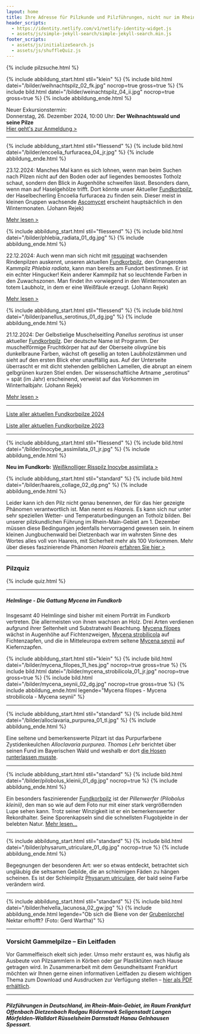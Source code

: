 ```yaml
---
layout: home
title: Ihre Adresse für Pilzkunde und Pilzführungen, nicht nur im Rhein-Main-Gebiet
header_scripts:
  - https://identity.netlify.com/v1/netlify-identity-widget.js
  - assets/js/simple-jekyll-search/simple-jekyll-search.min.js
footer_scripts:
  - assets/js/initializeSearch.js
  - assets/js/shuffleQuiz.js
---
```

 {% include pilzsuche.html %}

{% include abbildung_start.html stil="klein" %}
{% include bild.html datei="/bilder/weihnachtspilz_02_fk.jpg" nocrop=true gross=true %}
{% include bild.html datei="/bilder/weinachtspilz_04_ii.jpg" nocrop=true gross=true %}
{% include abbildung_ende.html %}

Neuer Exkursionstermin:\
Donnerstag, 26. Dezember 2024, 10:00 Uhr: **Der Weihnachtswald und seine Pilze**\
[Hier geht's zur Anmeldung >](/termine)

- - -

{% include abbildung_start.html stil="fliessend" %}
{% include bild.html datei="/bilder/encoelia_furfuracea_04_jr.jpg" %}
{% include abbildung_ende.html %}

23.12.2024: Manches Mal kann es sich lohnen, wenn man beim Suchen nach Pilzen nicht auf den Boden oder auf liegendes bemoostes Totholz schaut, sondern den Blick in Augenhöhe schweifen lässt. Besonders dann, wenn man auf Haselgehölze trifft. Dort könnte unser Aktueller [Fundkorbpilz](AA "Glossar-"), der Haselbecherling Encoelia furfuracea zu finden sein. Dieser meist in kleinen Gruppen wachsende [Ascomycet](Ascomyzeten "Glossar") erscheint hauptsächlich in den Wintermonaten. (Johann Rejek)

[Mehr lesen >](/pilze/encoelia-furfuracea-haselbecherling-kleiiger-büschelbecherling)

<div style="clear: both"></div>

{% include abbildung_start.html stil="fliessend" %}
{% include bild.html datei="/bilder/phlebia_radiata_01_dg.jpg" %}
{% include abbildung_ende.html %}

22.12.2024: Auch wenn man sich nicht mit [resupinat](resupinat "Glossar") wachsenden Rindenpilzen auskennt, unseren aktuellen [Fundkorbpilz](AA "Glossar-"), den Orangeroten Kammpilz *Phlebia radiata*, kann man bereits am Fundort bestimmen. Er ist ein echter Hingucker! Kein anderer Kammpilz hat so leuchtende Farben in den Zuwachszonen. Man findet ihn vorwiegend in den Wintermonaten an totem Laubholz, in dem er eine Weißfäule erzeugt. (Johann Rejek)

[Mehr lesen >](/pilze/phlebia-radiata-orangeroter-kammpilz)

<div style="clear: both"></div>

{% include abbildung_start.html stil="fliessend" %}
{% include bild.html datei="/bilder/panellus_serotinus_01_dg.jpg" %}
{% include abbildung_ende.html %}

21.12.2024: Der Gelbstielige Muschelseitling *Panellus serotinus* ist unser aktueller [Fundkorbpilz](AA "Glossar-"). Der deutsche Name ist Programm. Der muschelförmige Fruchtkörper hat auf der Oberseite olivgrüne bis dunkelbraune Farben, wächst oft gesellig an toten Laubholzstämmen und sieht auf den ersten Blick eher unauffällig aus. Auf der Unterseite überrascht er mit dicht stehenden gelblichen Lamellen, die abrupt an einem gelbgrünen kurzen Stiel enden.
Der wissenschaftliche Artname „serotinus“ = spät (im Jahr) erscheinend, verweist auf das Vorkommen im Winterhalbjahr. (Johann Rejek)

[Mehr lesen >](/pilze/panellus-serotinus-gelbstieliger-muschelseitling)

<div style="clear:  both"></div>



- - -

[Liste aller aktuellen Fundkorbpilze 2024](/artikel/liste-aller-aktuellen-fundkorbpilze-2024.html)

[Liste aller aktuellen Fundkorbpilze 2023](/artikel/liste-aller-aktuellen-fundkorbpilze-2023.html)

- - -

{% include abbildung_start.html stil="fliessend" %}
{% include bild.html datei="/bilder/inocybe_assimilata_01_jr.jpg" %}
{% include abbildung_ende.html %}

[](/pilze/inocybe-assimilata-weißknolliger-risspilz)**Neu im Fundkorb:** [Weißknolliger Risspilz Inocybe assimilata >](/pilze/inocybe-assimilata-weißknolliger-risspilz)

{% include abbildung_start.html stil="standard" %}
{% include bild.html datei="/bilder/haareis_collage_02_dg.png" %}
{% include abbildung_ende.html %}

Leider kann ich den Pilz nicht genau benennen, der für das hier gezeigte Phänomen verantwortlich ist. Man nennt es *Haareis.* Es kann sich nur unter sehr speziellen Wetter- und Temperaturbedingungen an Totholz bilden. Bei unserer pilzkundlichen Führung im Rhein-Main-Gebiet am 1. Dezember müssen diese Bedingungen jedenfalls hervorragend gewesen sein. In einem kleinen Jungbuchenwald bei Dietzenbach war im wahrsten Sinne des Wortes alles voll von Haareis, mit Sicherheit mehr als 100 Vorkommen. Mehr über dieses faszinierende Phänomen *Haareis* [erfahren Sie hier >](/artikel/haareis) 

- - -

### Pilzquiz

{% include quiz.html %}

- - -

##### Helmlinge - Die Gattung *Mycena* im Fundkorb

Insgesamt 40 Helmlinge sind bisher mit einem Porträt im Fundkorb vertreten. Die allermeisten von ihnen wachsen an Holz. Drei Arten verdienen aufgrund ihrer Seltenheit und Substratwahl Beachtung. [Mycena filopes](/pilze/mycena-filopes-zerbrechlicher-fadenhelmling) wächst in Augenhöhe auf Fichtenzweigen, [Mycena strobilicola](/pilze/mycena-strobilicola-fichtenzapfenhelmling) auf Fichtenzapfen, und die in Mitteleuropa extrem seltene [Mycena seynii](/pilze/mycena-seynii-mediterraner-kiefernzapfenhelmling) auf Kiefernzapfen.

{% include abbildung_start.html stil="klein" %}
{% include bild.html datei="/bilder/mycena_filopes_11_hes.jpg" nocrop=true gross=true %}
{% include bild.html datei="/bilder/mycena_strobilicola_01_jr.jpg" nocrop=true gross=true %}
{% include bild.html datei="/bilder/mycena_seynii_02_dg.jpg" nocrop=true gross=true %}
{% include abbildung_ende.html legende="Mycena filopes - Mycena strobilicola - Mycena seynii" %}

- - -

{% include abbildung_start.html stil="standard" %}
{% include bild.html datei="/bilder/alloclavaria_purpurea_01_tl.jpg" %}
{% include abbildung_ende.html %}

Eine seltene und bemerkenswerte Pilzart ist das Purpurfarbene Zystidenkeulchen *Alloclavaria purpurea*. *Thomas Lehr* berichtet über seinen Fund im Bayerischen Wald und weshalb er dort [die Hosen runterlassen musste](/pilze/alloclavaria-purpurea-purpurfarbenes-zystidenkeulchen).

- - -

{% include abbildung_start.html stil="standard" %}
{% include bild.html datei="/bilder/pilobolus_kleinii_01_dg.jpg" nocrop=true %}
{% include abbildung_ende.html %}

Ein besonders faszinierender [Fundkorbpilz](AA "Glossar-") ist der *Pillenwerfer (Pilobolus kleinii)*, den man so wie auf dem Foto nur mit einer stark vergrößernden Lupe sehen kann. Trotz seiner Winzigkeit ist er ein bemerkenswerter Rekordhalter. Seine Sporenkapseln sind die schnellsten Flugobjekte in der belebten Natur. [Mehr lesen...](/pilze/pilobolus-kleinii-pillenwerfer)

- - -

{% include abbildung_start.html stil="standard" %}
{% include bild.html datei="/bilder/physarum_utriculare_01_dg.jpg" nocrop=true %}
{% include abbildung_ende.html %}

Begegnungen der besonderen Art: wer so etwas entdeckt, betrachtet sich ungläubig die seltsamen Gebilde, die an schleimigen Fäden zu hängen scheinen. Es ist der Schleimpilz [Physarum utriculare](/pilze/physarum-utriculare-fadenfruchtschleimpilz), der bald seine Farbe verändern wird.

- - -

{% include abbildung_start.html stil="standard" %}
{% include bild.html datei="/bilder/helvella_lacunosa_02_gw.jpg" %}
{% include abbildung_ende.html legende="Ob sich die Biene von der <a href='/pilze/helvella-lacunosa-grubenlorchel'>Grubenlorchel</a> Nektar erhofft?  (Foto: Gerd Wartha)" %}

- - -

### Vorsicht Gammelpilze – Ein Leitfaden

Vor Gammelfleisch ekelt sich jeder. Umso mehr erstaunt es, was häufig als Ausbeute von Pilzsammlern in Körben oder gar Plastiktüten nach Hause getragen wird. In Zusammenarbeit mit dem Gesundheitsamt Frankfurt möchten wir Ihnen gerne einen informativen Leitfaden zu diesem wichtigen Thema zum Download und Ausdrucken zur Verfügung stellen – [hier als PDF erhältlich](/assets/docs/Fundkorb.de-Gammelpilze.pdf).

- - -

##### Pilzführungen in Deutschland, im Rhein-Main-Gebiet, im Raum Frankfurt Offenbach Dietzenbach Rodgau Rödermark Seligenstadt Langen Mörfelden-Walldort Rüsselsheim Darmstadt Hanau Gelnhausen Spessart.